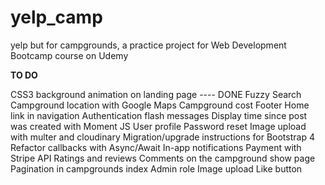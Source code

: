 # yelp_camp
yelp but for campgrounds, a practice project for Web Development Bootcamp course on Udemy

**TO DO**

CSS3 background animation on landing page ---- DONE
Fuzzy Search 
Campground location with Google Maps
Campground cost 
Footer 
Home link in navigation 
Authentication flash messages 
Display time since post was created with Moment JS 
User profile 
Password reset 
Image upload with multer and cloudinary 
Migration/upgrade instructions for Bootstrap 4
Refactor callbacks with Async/Await
In-app notifications
Payment with Stripe API
Ratings and reviews
Comments on the campground show page
Pagination in campgrounds index
Admin role
Image upload
Like button
